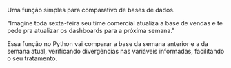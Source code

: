 Uma função simples para comparativo de bases de dados.

"Imagine toda sexta-feira seu time comercial atualiza a base de vendas e te pede pra atualizar os dashboards para a próxima semana." 

Essa função no Python vai comparar a base da semana anterior e a da semana atual, verificando divergências nas variáveis informadas, facilitando o seu tratamento.
